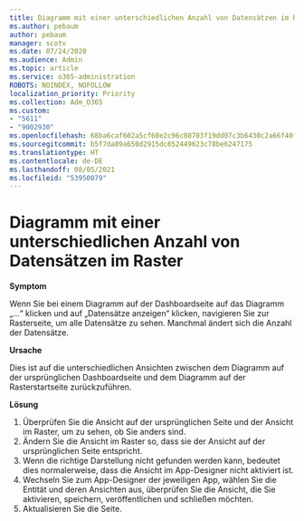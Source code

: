 ```yaml
---
title: Diagramm mit einer unterschiedlichen Anzahl von Datensätzen im Raster
ms.author: pebaum
author: pebaum
manager: scotv
ms.date: 07/24/2020
ms.audience: Admin
ms.topic: article
ms.service: o365-administration
ROBOTS: NOINDEX, NOFOLLOW
localization_priority: Priority
ms.collection: Adm_O365
ms.custom:
- "5611"
- "9002930"
ms.openlocfilehash: 68ba6caf602a5cf60e2c96c80703f19dd07c3b6430c2a66f40fea4a2f3d06e75
ms.sourcegitcommit: b5f7da89a650d2915dc652449623c78be6247175
ms.translationtype: HT
ms.contentlocale: de-DE
ms.lasthandoff: 08/05/2021
ms.locfileid: "53950079"
---
```

# <a name="chart-shows-different-number-of-records-in-grid"></a>Diagramm mit einer unterschiedlichen Anzahl von Datensätzen im Raster

**Symptom**

Wenn Sie bei einem Diagramm auf der Dashboardseite auf das Diagramm „...“ klicken und auf „Datensätze anzeigen“ klicken, navigieren Sie zur Rasterseite, um alle Datensätze zu sehen. Manchmal ändert sich die Anzahl der Datensätze.

**Ursache**

Dies ist auf die unterschiedlichen Ansichten zwischen dem Diagramm auf der ursprünglichen Dashboardseite und dem Diagramm auf der Rasterstartseite zurückzuführen.  

**Lösung**

1. Überprüfen Sie die Ansicht auf der ursprünglichen Seite und der Ansicht im Raster, um zu sehen, ob Sie anders sind.
2. Ändern Sie die Ansicht im Raster so, dass sie der Ansicht auf der ursprünglichen Seite entspricht.
3. Wenn die richtige Darstellung nicht gefunden werden kann, bedeutet dies normalerweise, dass die Ansicht im App-Designer nicht aktiviert ist.
4. Wechseln Sie zum App-Designer der jeweiligen App, wählen Sie die Entität und deren Ansichten aus, überprüfen Sie die Ansicht, die Sie aktivieren, speichern, veröffentlichen und schließen möchten.
5. Aktualisieren Sie die Seite.